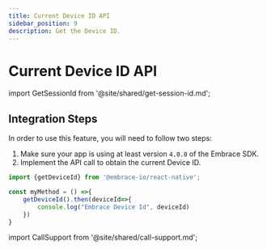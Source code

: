 ```yaml
---
title: Current Device ID API
sidebar_position: 9
description: Get the Device ID.
---
```

# Current Device ID API

import GetSessionId from '@site/shared/get-session-id.md';

<GetSessionId />

## Integration Steps

In order to use this feature, you will need to follow two steps:

1. Make sure your app is using at least version `4.0.0` of the Embrace SDK.
2. Implement the API call to obtain the current Device ID.


```javascript
import {getDeviceId} from '@embrace-io/react-native';

const myMethod = () =>{
    getDeviceId().then(deviceId=>{
        console.log("Embrace Device Id", deviceId)
    })
}
```  

import CallSupport from '@site/shared/call-support.md';

<CallSupport />